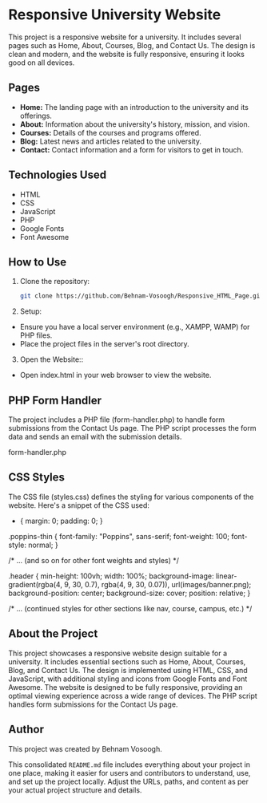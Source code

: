# Responsive University Website

This project is a responsive website for a university. It includes several pages such as Home, About, Courses, Blog, and Contact Us. The design is clean and modern, and the website is fully responsive, ensuring it looks good on all devices.

## Pages

- **Home:** The landing page with an introduction to the university and its offerings.
- **About:** Information about the university's history, mission, and vision.
- **Courses:** Details of the courses and programs offered.
- **Blog:** Latest news and articles related to the university.
- **Contact:** Contact information and a form for visitors to get in touch.

## Technologies Used

- HTML
- CSS
- JavaScript
- PHP
- Google Fonts
- Font Awesome

## How to Use

1. Clone the repository:
   ```bash
   git clone https://github.com/Behnam-Vosoogh/Responsive_HTML_Page.git   
2. Setup:
- Ensure you have a local server environment (e.g., XAMPP, WAMP) for PHP files.
- Place the project files in the server's root directory.
3. Open the Website::
- Open index.html in your web browser to view the website.

## PHP Form Handler
The project includes a PHP file (form-handler.php) to handle form submissions from the Contact Us page. The PHP script processes the form data and sends an email with the submission details.

form-handler.php
<?php
$name = $_POST['name'];
$visitor_email = $_POST['email'];
$subject = $_POST['subject'];
$message = $_POST['message'];

$email_from = 'info@yourwebsite.com';
$email_subject = 'New Form Submission';
$email_body = "User Name: $name .\n".
              "User EMAIL: $visitor_email .\n". 
              "Subject: $subject .\n".
              "User Message: $message .\n";

$to = 'any_available_email@email.com';
$headers = "From: $email_from \r\n";
$headers .= "Reply-to: $visitor_email \r\n";

mail($to, $email_subject, $email_body, $headers);

header("Location: contact.html");
?>

## CSS Styles
The CSS file (styles.css) defines the styling for various components of the website. Here's a snippet of the CSS used:

* {
  margin: 0;
  padding: 0;
}

.poppins-thin {
  font-family: "Poppins", sans-serif;
  font-weight: 100;
  font-style: normal;
}

/* ... (and so on for other font weights and styles) */

.header {
  min-height: 100vh;
  width: 100%;
  background-image: linear-gradient(rgba(4, 9, 30, 0.7), rgba(4, 9, 30, 0.07)),
    url(images/banner.png);
  background-position: center;
  background-size: cover;
  position: relative;
}

/* ... (continued styles for other sections like nav, course, campus, etc.) */

## About the Project
This project showcases a responsive website design suitable for a university. It includes essential sections such as Home, About, Courses, Blog, and Contact Us. The design is implemented using HTML, CSS, and JavaScript, with additional styling and icons from Google Fonts and Font Awesome. The website is designed to be fully responsive, providing an optimal viewing experience across a wide range of devices. The PHP script handles form submissions for the Contact Us page.

## Author
This project was created by Behnam Vosoogh.


This consolidated `README.md` file includes everything about your project in one place, making it easier for users and contributors to understand, use, and set up the project locally. Adjust the URLs, paths, and content as per your actual project structure and details.






   

